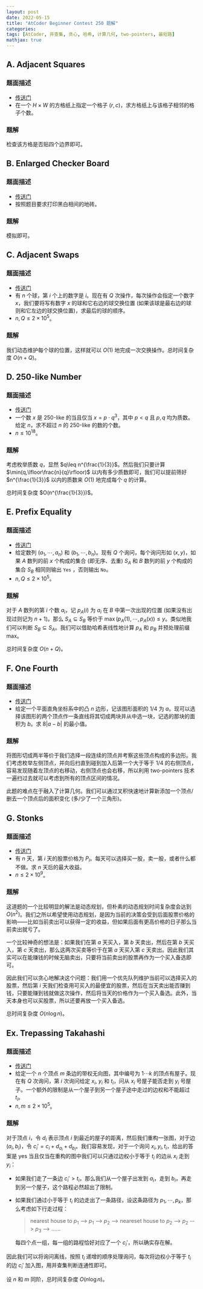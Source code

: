 ```yaml
---
layout: post
date: 2022-05-15
title: "AtCoder Beginner Contest 250 题解"
categories:
tags: [AtCoder, 并查集, 贪心, 哈希, 计算几何, two-pointers, 最短路]
mathjax: true
---
```


## A. Adjacent Squares

### 题面描述

* [传送门](https://atcoder.jp/contests/abc250/tasks/abc250_a)
* 在一个 $H\times W$ 的方格纸上指定一个格子 $(r,c)$，求方格纸上与该格子相邻的格子个数。

<!-- more -->

### 题解

检查该方格是否贴四个边界即可。

## B. Enlarged Checker Board

### 题面描述

* [传送门](https://atcoder.jp/contests/abc250/tasks/abc250_b)
* 按照题目要求打印黑白相间的地砖。

### 题解

模拟即可。

## C. Adjacent Swaps

### 题面描述

* [传送门](https://atcoder.jp/contests/abc250/tasks/abc250_c)
* 有 $n$ 个球，第 $i$ 个上的数字是 $i$。现在有 $Q$ 次操作，每次操作会指定一个数字 $x$，我们要将写有数字 $x$ 的球和它右边的球交换位置 (如果该球是最右边的球则和它左边的球交换位置)，求最后的球的顺序。
* $n,Q\leq 2\times 10^5$。

### 题解

我们动态维护每个球的位置，这样就可以 $O(1)$ 地完成一次交换操作。总时间复杂度 $O(n+Q)$。

## D. 250-like Number

### 题面描述

* [传送门](https://atcoder.jp/contests/abc250/tasks/abc250_d)
* 一个数 $x$ 是 250-like 的当且仅当 $x=p\cdot q^3$，其中 $p<q$ 且 $p,q$ 均为质数。给定 $n$，求不超过 $n$ 的 250-like 的数的个数。
* $n\leq 10^{18}$。

### 题解

考虑枚举质数 $q$，显然 $q\leq n^{\frac{1}{3}}$。然后我们只要计算 $\min(q,\lfloor\frac{n}{q}\rfloor)$ 以内有多少质数即可，我们可以提前筛好 $n^{\frac{1}{3}}$ 以内的质数来 $O(1)$ 地完成每个 $q$ 的计算。

总时间复杂度 $O(n^{\frac{1}{3}})$。

## E. Prefix Equality

### 题面描述

* [传送门](https://atcoder.jp/contests/abc250/tasks/abc250_e)
* 给定数列 $(a_1,\cdots,a_n)$ 和 $(b_1,\cdots, b_n)$。现有 $Q$ 个询问，每个询问形如 $(x,y)$，如果 $A$ 数列的前 $x$ 个构成的集合 (即无序、去重) $S_A$ 和 $B$ 数列的前 $y$ 个构成的集合 $S_B$ 相同则输出 `Yes` ，否则输出 `No`。
* $n,Q\leq 2\times 10^5$。

### 题解

对于 $A$ 数列的第 $i$ 个数 $a_i$，记 $p_A(i)$ 为 $a_i$ 在 $B$ 中第一次出现的位置 (如果没有出现过则记为 $n+1$)。那么 $S_A\subseteq S_B$ 等价于 $\max(p_A(1),\cdots, p_A(x))\leq y$。类似地我们可以判断 $S_B\subseteq S_A$。我们可以借助哈希表线性地计算 $p_A$ 和 $p_B$ 并预处理前缀 max。

总时间复杂度 $O(n+Q)$。

## F. One Fourth

### 题面描述

* [传送门](https://atcoder.jp/contests/abc250/tasks/abc250_f)
* 给定一个平面直角坐标系中的凸 $n$ 边形，记该图形面积的 $1/4$ 为 $a$。现可以选择该图形的两个顶点作一条直线将其切成两块并从中选一块，记选的那块的面积为 $b$。求 $8|a-b|$ 的最小值。

### 题解

将图形切成两半等价于我们选择一段连续的顶点并考察这些顶点构成的多边形。我们考虑枚举左侧顶点，并向后扫直到碰到加入后第一个大于等于 $1/4$ 的右侧顶点，容易发现随着左顶点的右移动，右侧顶点也会右移，所以利用 two-pointers 技术一遍扫过去就可以考虑到所有的顶点区间的情况。

此题的难点在于融入了计算几何。我们可以通过叉积快速地计算新添加一个顶点/删去一个顶点后的面积变化 (多/少了一个三角形)。

## G. Stonks

### 题面描述

* [传送门](https://atcoder.jp/contests/abc250/tasks/abc250_g)
* 有 $n$ 天，第 $i$ 天的股票价格为 $P_i$。每天可以选择买一股，卖一股，或者什么都不做。求 $n$ 天后的最大收益。
* $n\leq 2\times 10^9$。

### 题解

这道题的一个比较明显的解法是动态规划，但朴素的动态规划时间复杂度会达到 $O(n^2)$。我们之所以希望使用动态规划，是因为当前的决策会受到后面股票价格的影响——比如当前卖出可以获得一定的收益，但如果后面有更高价格的日子那么当前卖出就亏了。

一个比较神奇的想法是：如果我们在第 $a$ 天买入，第 $b$ 天卖出，然后在第 $b$ 天买入，第 $c$ 天卖出，那么这两次买卖等价于在第 $a$ 天买入第 $c$ 天卖出。因此我们其实可以在能赚钱的时候无脑卖出，只要将当前卖出的股票再作为一个买入备选即可。

因此我们可以贪心地解决这个问题：我们用一个优先队列维护当前可以选择买入的股票，然后第 $i$ 天我们检查用可买入的最便宜的股票，然后在当天卖出能否赚到钱，只要能赚到钱就做这次操作，然后将当天的价格作为一个买入备选。此外，当天本身也可以买股票，所以还要再放一个买入备选。

总时间复杂度 $O(n\log n)$。

## Ex. Trepassing Takahashi

### 题面描述

* [传送门](https://atcoder.jp/contests/abc250/tasks/abc250_h)
* 给定一个 $n$ 个顶点 $m$ 条边的带权无向图，其中编号为 $1\cdots k$ 的顶点有屋子。现在有 $Q$ 次询问，第 $i$ 次询问给定 $x_i$, $y_i$ 和 $t_i$，问从 $x_i$ 号屋子能否走到 $y_i$ 号屋子。一个额外的限制是从一个屋子到另一个屋子途中走过的边权和不能超过 $t_i$。
* $n,m\leq 2\times 10^5$。

### 题解

对于顶点 $i$，令 $d_i$ 表示顶点 $i$ 到最近的屋子的距离，然后我们重构一张图，对于边 $(a_i,b_i)$，令 $c_i'=c_i+d_{a_i}+d_{b_i}$。我们容易发现，对于一个询问 $x_i,y_i,t_i$，给出的答案是 yes 当且仅当在重构的图中我们可以只通过边权小于等于 $t_i$ 的边从 $x_i$ 走到 $y_i$：

* 如果我们走了一条边 $c_i'>t_i$，那么我们从一个屋子出发到 $a_i$，走到 $b_i$，再走到另一个屋子，这个路程必然超出了限制。

* 如果我们通过小于等于 $t_i$ 的边走出了一条路径，设这条路径为 $p_1,\cdots, p_k$，那么考虑如下行走过程：

    > nearest house to $p_1$ --> $p_1$ --> $p_2$ --> neareset house to $p_2$ --> $p_2$ --> $p_3$ --> ......

    每四个点一组，每一组的路程恰好对应了一个 $c_i'$，所以确实存在解。

因此我们可以将询问离线，按照 $t_i$ 递增的顺序处理询问，每次将边权小于等于 $t_i$ 的边 $c_i'$ 加入图，用并查集判断连通性即可。

设 $n$ 和 $m$ 同阶，总时间复杂度 $O(n\log n)$。
